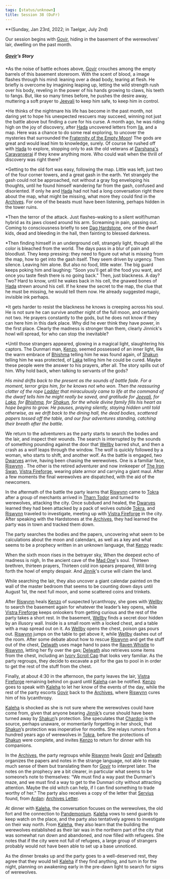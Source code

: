 ```yaml
---
tags: [status/unknown]
title: Session 38 (DuFr)
---
```



**(Sunday, Jan 23rd, 2022; in Taelgar, July 2nd)

Our session begins with [Govir](<../../../people/dunmari/govir.md>), hiding in the basement of the werewolves’ lair, dwelling on the past month. 

##### [Govir](<../../../people/dunmari/govir.md>)’s Story

*As the noise of battle echoes above, [Govir](<../../../people/dunmari/govir.md>) crouches among the empty barrels of this basement storeroom. With the scent of blood, a image flashes through his mind: leaning over a dead body, tearing at flesh. He briefly is overcome by imagining leaping up, letting the wild strength rush over his body, reveling in the power of his hands growing to claws, his teeth to fangs. But, like so many times before, he pushes the desire away, muttering a soft prayer to [Jeevali](<../../../cosmology/gods/incorporeal-gods/dunmari/jeevali.md>) to keep him safe, to keep him in control.

*He thinks of the nightmare his life has become in the past month, not daring yet to hope his unexpected rescuers may succeed, winning not just the battle above but finding a cure for his curse. A month ago, he was riding high on the joy of discovery, after [Hada](<../../../people/dunmari/hada.md>) uncovered letters from [Ila](<../../../people/historical-figures/ila.md>), and a map. Here was a chance to do some real exploring, to uncover the mysteries that surrounded the [Fraternity of the Empty Moon](<../../../groups/fraternity-of-the-empty-moon.md>)! The gods are great and would lead him to knowledge, surely. Of course he rushed off with [Hada](<../../../people/dunmari/hada.md>) to explore, stopping only to ask the old veterans at [Darshana's Caravanserai](<../../../gazetteer/greater-dunmar/realms/dunmar/central-dunmar/tokra/darshana-s-caravanserai.md>) if they knew anything more. Who could wait when the thrill of discovery was right there?

*Getting to the old fort was easy, following the map. Little was left, just two of the four corner towers, and a great gash in the earth. Yet strangely the gash could not be approached, not without a gray fog enveloping his thoughts, until he found himself wandering far from the gash, confused and disoriented. If only he and [Hada](<../../../people/dunmari/hada.md>) had not had a long conversation right there about the map, what might be missing, what more they could find in the [Archives](<../../../gazetteer/greater-dunmar/realms/dunmar/central-dunmar/tokra/archives.md>). For one of the beasts must have been listening, perhaps hidden in the tower ruins.

*Then the terror of the attack. Just flashes–waking to a silent wolf/human hybrid as its jaws closed around his arm. Screaming in pain, passing out. Coming to consciousness briefly to see [Dag Hardstone](<../../../people/dwarves/dag-hardstone.md>), one of the dwarf kids, dead and bleeding in the hall, then fainting to blessed darkness.

*Then finding himself in an underground cell, strangely light, though all the color is bleached from the world. The days pass in a blur of pain and bloodlust. They keep pressing: they need to figure out what is missing from the map, how to get into the gash itself. They seem driven by urgency. Then silence. Leaving him alone. But also no food, little water. The big guard keeps poking him and laughing: "Soon you'll get all the food you want, and once you taste flesh there is no going back." Then, just blackness. A day? Two? Hard to know, until he wakes back in his cell, the gnawed bones of [Hada](<../../../people/dunmari/hada.md>) strewn around his cell. If he knew the secret to the map, the clue that he must be missing, he would tell them now. He already suggested magic, invisible ink perhaps.

*It gets harder to resist the blackness he knows is creeping across his soul. He is not sure he can survive another night of the full moon, and certainly not two. He prayers constantly to the gods, but he does not know if they can here him in this dark place. Why did he ever think they have power, in the first place. Clearly the madness is stronger than them, clearly Jinnick's howl will spread, for who can stop the inevitable?

*Until those strangers appeared, glowing in a magical light, slaughtering his captors. The Dunmari man, [Kenzo](<../../../people/pcs/dunmar-fellowship/kenzo.md>), seemed possessed of an inner light, like the warm embrace of [Bhishma](<../../../cosmology/gods/incorporeal-gods/dunmari/bhishma.md>) telling him he was found again, of [Shakun](<../../../cosmology/gods/incorporeal-gods/dunmari/shakun.md>) telling him he was protected, of [Laka](<../../../cosmology/gods/incorporeal-gods/dunmari/laka.md>) telling him he could be cured. Maybe these people were the answer to his prayers, after all. The story spills out of him. Why hold back, when talking to servants of the gods?

*His mind drifts back to the present as the sounds of battle fade. For a moment, terror grips him, for he knows not who won. Then the reassuring clatter of the rope [Ladder](<../../../people/pcs/dunmar-fellowship/companions/ladder.md>) that miraculously came to life at the command of the dwarf tells him he might really be saved, and gratitude for [Jeevali](<../../../cosmology/gods/incorporeal-gods/dunmari/jeevali.md>), for [Laka](<../../../cosmology/gods/incorporeal-gods/dunmari/laka.md>), for [Bhishma](<../../../cosmology/gods/incorporeal-gods/dunmari/bhishma.md>), for [Shakun](<../../../cosmology/gods/incorporeal-gods/dunmari/shakun.md>), for the whole divine family fills his heart as hope begins to grow. He pauses, praying silently, staying hidden until told otherwise, as we drift back to the dining hall, the dead bodies, scattered papers tossed off the table, and our four adventures standing, catching their breath after the battle.*

We return to the adventurers as the party starts to search the bodies and the lair, and inspect their wounds. The search is interrupted by the sounds of something pounding against the door that [Wellby](<../../../people/pcs/dunmar-fellowship/wellby.md>) barred shut, and then a crash as a wolf leaps through the window. The wolf is quickly followed by a woman, who starts to shift, and another wolf. As the battle is engaged, two [Dwarves](<../../../species/children-of-the-embodied-gods/dwarves/dwarves.md>) arrive, having been chasing the werewolves. One is a familiar face, [Riswynn](<../../../people/pcs/dunmar-fellowship/riswynn.md>) . The other is the retired adventurer and now innkeeper of [The Iron Swan](<../../../gazetteer/greater-dunmar/realms/dunmar/central-dunmar/tokra/the-iron-swan.md>), [Vistra Fireforge](<../../../people/dwarves/vistra-fireforge.md>), wearing plate armor and carrying a giant maul. After a few moments the final werewolves are dispatched, with the aid of the newcomers.

In the aftermath of the battle the party learns that [Riswynn](<../../../people/pcs/dunmar-fellowship/riswynn.md>) came to [Tokra](<../../../gazetteer/greater-dunmar/realms/dunmar/central-dunmar/tokra/tokra.md>) after a group of merchants arrived in [Tharn Todor](<../../../gazetteer/greater-dunmar/realms/nardith/tharn-todor.md>) and turned to werewolves, attacking the city. Once subdued and healed, the [Dwarves](<../../../species/children-of-the-embodied-gods/dwarves/dwarves.md>) learned they had been attacked by a pack of wolves outside [Tokra](<../../../gazetteer/greater-dunmar/realms/dunmar/central-dunmar/tokra/tokra.md>), and [Riswynn](<../../../people/pcs/dunmar-fellowship/riswynn.md>) traveled to investigate, meeting up with [Vistra Fireforge](<../../../people/dwarves/vistra-fireforge.md>) in the city. After speaking with the Hardstones at the [Archives](<../../../gazetteer/greater-dunmar/realms/dunmar/central-dunmar/tokra/archives.md>), they had learned the party was in town and tracked them down. 

The party searches the bodies and the papers, uncovering what seem to be calculations about the moon and calendars, as well as a key and what seems to be a prophecy written in an unknown language, that [Kenzo](<../../../people/pcs/dunmar-fellowship/kenzo.md>) reads: 

When the sixth moon rises in the betrayer sky,
When the deepest echo of madness is nigh,
In the ancient cave of the [Mad One](<../../../cosmology/gods/embodied-gods/mad-one.md>)'s soul.
Thirteen brethren, thirteen prayers,
Thirteen cold iron spears prepared,
Will bring forth the howl of empty despair.
And [Jinnik](<../../../cosmology/gods/high-gods/jinnik.md>)'s curse will claim the land.

While searching the lair, they also uncover a giant calendar painted on the wall of the master bedroom that seems to be counting down days until August 1st, the next full moon, and some scattered coins and trinkets. 

After [Riswynn](<../../../people/pcs/dunmar-fellowship/riswynn.md>) heals [Kenzo](<../../../people/pcs/dunmar-fellowship/kenzo.md>) of suspected lycanthropy, she goes with [Wellby](<../../../people/pcs/dunmar-fellowship/wellby.md>) to search the basement again for whatever the leader’s key opens, while [Vistra Fireforge](<../../../people/dwarves/vistra-fireforge.md>) keeps onlookers from getting curious and the rest of the party takes a short rest. In the basement, [Wellby](<../../../people/pcs/dunmar-fellowship/wellby.md>) finds a secret door hidden by an illusory wall. Inside is a small room with a locked chest, and a table with a map spread out on it. As [Wellby](<../../../people/pcs/dunmar-fellowship/wellby.md>) opens the chest, poison gas pours out. [Riswynn](<../../../people/pcs/dunmar-fellowship/riswynn.md>) jumps on the table to get above it, while [Wellby](<../../../people/pcs/dunmar-fellowship/wellby.md>) dashes out of the room. After some debate about how to rescue [Riswynn](<../../../people/pcs/dunmar-fellowship/riswynn.md>) and get the stuff out of the chest, [Delwath](<../../../people/pcs/dunmar-fellowship/delwath.md>) uses mage hand to pass the [Raven Whistle](<../treasure/treasure-from-agata/raven-whistle.md>) to [Riswynn](<../../../people/pcs/dunmar-fellowship/riswynn.md>), letting her fly over the gas; [Delwath](<../../../people/pcs/dunmar-fellowship/delwath.md>) also retrieves some items from the chest, including an [Ivory Scroll Cap](<../treasure/treasure-from-raven-s-hold/ivory-scroll-cap.md>) that looks very familiar. As the party regroups, they decide to excavate a pit for the gas to pool in in order to get the rest of the stuff from the chest. 

Finally, at about 4:30 in the afternoon, the party leaves the lair, [Vistra Fireforge](<../../../people/dwarves/vistra-fireforge.md>) remaining behind on guard until [Kaleha](<../../../people/dunmari/kaleha.md>) can be notified. [Kenzo](<../../../people/pcs/dunmar-fellowship/kenzo.md>) goes to speak with [Kaleha](<../../../people/dunmari/kaleha.md>) to let her know of the events of the day, while the rest of the party escorts [Govir](<../../../people/dunmari/govir.md>) back to the [Archives](<../../../gazetteer/greater-dunmar/realms/dunmar/central-dunmar/tokra/archives.md>), where [Riswynn](<../../../people/pcs/dunmar-fellowship/riswynn.md>) cures him of his lycanthropy. 

[Kaleha](<../../../people/dunmari/kaleha.md>) is shocked as she is not sure where the werewolves could have come from, given that anyone bearing [Jinnik](<../../../cosmology/gods/high-gods/jinnik.md>)’s curse should have been turned away by [Shakun](<../../../cosmology/gods/incorporeal-gods/dunmari/shakun.md>)’s protection. She speculates that [Chardon](<../../../gazetteer/west-coast/chardonian-empire/chardon/chardon.md>) is the source, perhaps unaware, or momentarily forgetting in her shock, that [Shakun](<../../../cosmology/gods/incorporeal-gods/dunmari/shakun.md>)’s protection was inoperative for months. She relays rumors from a hundred years ago of werewolves in [Tokra](<../../../gazetteer/greater-dunmar/realms/dunmar/central-dunmar/tokra/tokra.md>), before the protections of [Shakun](<../../../cosmology/gods/incorporeal-gods/dunmari/shakun.md>) were complete, and invites [Kenzo](<../../../people/pcs/dunmar-fellowship/kenzo.md>) to return for dinner with his companions. 

In the [Archives](<../../../gazetteer/greater-dunmar/realms/dunmar/central-dunmar/tokra/archives.md>), the party regroups while [Riswynn](<../../../people/pcs/dunmar-fellowship/riswynn.md>) heals [Govir](<../../../people/dunmari/govir.md>) and [Delwath](<../../../people/pcs/dunmar-fellowship/delwath.md>) organizes the papers and notes in the strange language, not able to make much sense of them but translating them for [Govir](<../../../people/dunmari/govir.md>) to interpret later. The notes on the prophecy are a bit clearer, in particular what seems to be someone’s note to themselves: “We must find a way past the Dunmari's maze, and we must find a way to get to the Dunmari city without attracting attention. Maybe the old witch can help, if I can find something to trade worthy of her.” The party also receives a copy of the letter that [Servius](<../../../people/chardonians/servius.md>) found, from [Ardan](<../../../people/dunmari/ardan.md>): [Archives Letter](<../letters-notes-and-tales/archives-letter.md>).

At dinner with [Kaleha](<../../../people/dunmari/kaleha.md>), the conversation focuses on the werewolves, the old fort and the connection to [Pandemonium](<../../../cosmology/multiverse/spiritual-realms/primal-realms/pandemonium.md>). [Kaleha](<../../../people/dunmari/kaleha.md>) vows to send guards to keep watch on the place, and the party also tentatively agrees to investigate on their way north. From [Kaleha](<../../../people/dunmari/kaleha.md>), they also learn that the building the werewolves established as their lair was in the northern part of the city that was somewhat run down and abandoned, and now filled with refugees. She notes that if the city were not full of refugees, a large group of strangers probably would not have been able to set up a base unnoticed. 

As the dinner breaks up and the party goes to a well-deserved rest, they agree that they would tell [Kaleha](<../../../people/dunmari/kaleha.md>) if they find anything, and turn in for the night, planning on awakening early in the pre-dawn light to search for signs of werewolves.